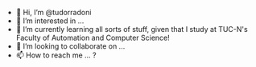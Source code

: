 - 👋 Hi, I’m @tudorradoni
- 👀 I’m interested in ...
- 🌱 I’m currently learning all sorts of stuff, given that I study at TUC-N's Faculty of Automation and Computer Science!
- 💞️ I’m looking to collaborate on ...
- 📫 How to reach me ... ?

<!---
tudorradoni/tudorradoni is a ✨ special ✨ repository because its `README.md` (this file) appears on your GitHub profile.
You can click the Preview link to take a look at your changes.
--->
